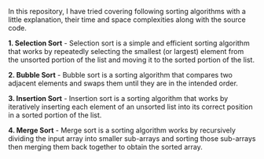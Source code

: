 In this repository, I have tried covering following sorting algorithms with a little explanation, their time and space complexities along with the source code.

**1. Selection Sort** - Selection sort is a simple and efficient sorting algorithm that works by repeatedly selecting the smallest (or largest) element from the unsorted portion of the list and moving it to the sorted portion of the list.

**2. Bubble Sort** - Bubble sort is a sorting algorithm that compares two adjacent elements and swaps them until they are in the intended order. 

**3. Insertion Sort** - Insertion sort is a sorting algorithm that works by iteratively inserting each element of an unsorted list into its correct position in a sorted portion of the list.

**4. Merge Sort** - Merge sort is a sorting algorithm works by recursively dividing the input array into smaller sub-arrays and sorting those sub-arrays then merging them back together to obtain the sorted array.